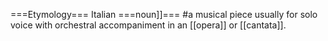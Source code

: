 ===Etymology===
Italian
===noun]]===
#a musical piece usually for solo voice with orchestral accompaniment in an [[opera]] or [[cantata]].